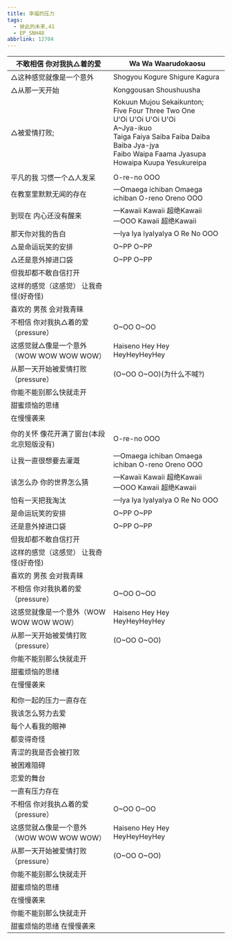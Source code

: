 ```yaml
---
title: 幸福的压力
tags:
  - 彼此的未来,41
  - EP_SNH48
abbrlink: 12704
---
```

|不敢相信 你对我执△着的爱|Wa Wa Waarudokaosu|
|--|--|
|△这种感觉就像是一个意外|Shogyou Kogure Shigure Kagura|
|△从那一天开始|Konggousan Shoushuusha|
|△被爱情打败;|Kokuun Mujou Sekaikunton;<br>Five Four Three Two One<br>U'Oi U'Oi U'Oi U'Oi<br>A~Jya-ikuo<br>Taiga Faiya Saiba Faiba Daiba Baiba Jya-jya<br>Faibo Waipa Faama Jyasupa Howaipa Kuupa Yesukureipa|
|      |      |
|平凡的我 习惯一个△人发呆|O-re-no OOO|
|在教室里默默无闻的存在|—Omaega ichiban Omaega ichiban O-reno Oreno OOO|
|到现在 内心还没有醒来|—Kawaii Kawaii 超绝Kawaii<br>—OOO Kawaii 超绝Kawaii|
|那天你对我的告白|—Iya Iya IyaIyaIya O Re No OOO|
|△是命运玩笑的安排|O~PP O~PP|
|△还是意外掉进口袋|O~PP O~PP|
|但我却都不敢自信打开|      |
|这样的感觉（这感觉） 让我奇怪(好奇怪)|      |
|喜欢的 男孩 会对我青睐|      |
|不相信 你对我执△着的爱 （pressure）|O~OO O~OO|
|这感觉就△像是一个意外（WOW WOW WOW WOW）|Haiseno Hey Hey HeyHeyHeyHey|
|从那一天开始被爱情打败（pressure）|(O~OO O~OO)(为什么不喊?)|
|你能不能别那么快就走开|      |
|甜蜜烦恼的思绪|      |
|在慢慢袭来|      |
|      |      |
|你的关怀 像花开满了窗台(本段北京短版没有)|O-re-no OOO|
|让我一直很想要去灌溉|—Omaega ichiban Omaega ichiban O-reno Oreno OOO|
|该怎么办 你的世界怎么猜|—Kawaii Kawaii 超绝Kawaii<br>—OOO Kawaii 超绝Kawaii|
|怕有一天把我淘汰|—Iya Iya IyaIyaIya O Re No OOO|
|是命运玩笑的安排|O~PP O~PP|
|还是意外掉进口袋|O~PP O~PP|
|但我却都不敢自信打开|      |
|这样的感觉（这感觉） 让我奇怪(好奇怪)|      |
|喜欢的 男孩 会对我青睐|      |
|不相信 你对我执着的爱 （pressure）|O~OO O~OO|
|这感觉就像是一个意外（WOW WOW WOW WOW）|Haiseno Hey Hey HeyHeyHeyHey|
|从那一天开始被爱情打败（pressure）|(O~OO O~OO)|
|你能不能别那么快就走开|      |
|甜蜜烦恼的思绪|      |
|在慢慢袭来|      |
|      |      |
|和你一起的压力一直存在|      |
|我该怎么努力去爱|      |
|每个人看我的眼神|      |
|都变得奇怪|      |
|青涩的我是否会被打败|      |
|被困难阻碍|      |
|恋爱的舞台|      |
|一直有压力存在|      |
|不相信 你对我执△着的爱 （pressure）|O~OO O~OO|
|这感觉就△像是一个意外（WOW WOW WOW WOW）|Haiseno Hey Hey HeyHeyHeyHey|
|从那一天开始被爱情打败（pressure）|(O~OO O~OO)|
|你能不能别那么快就走开|      |
|甜蜜烦恼的思绪|      |
|在慢慢袭来|      |
|你能不能别那么快就走开|      |
|甜蜜烦恼的思绪 在慢慢袭来|      |